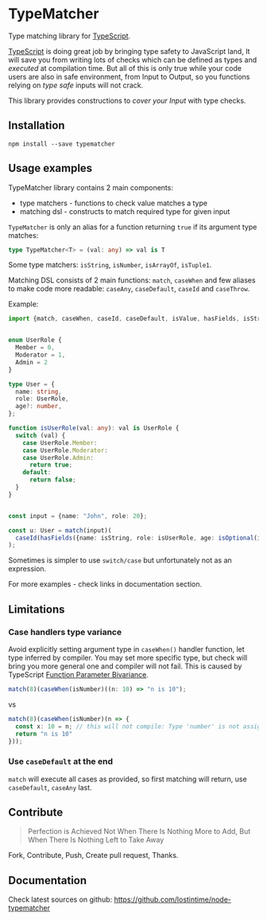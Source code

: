TypeMatcher
===========

Type matching library for [TypeScript](http://www.typescriptlang.org/).

[TypeScript](http://www.typescriptlang.org/) is doing great job by bringing type safety 
to JavaScript land, It will save you from writing lots of checks which can be defined
as types and _executed_ at compilation time. But all of this is only true while your code users
are also in safe environment, from Input to Output, so you functions relying on 
_type safe_ inputs will not crack.

This library provides constructions to _cover your Input_ with type checks.

## Installation

```
npm install --save typematcher
```

## Usage examples

TypeMatcher library contains 2 main components:
 
  * type matchers - functions to check value matches a type
  * matching dsl - constructs to match required type for given input

`TypeMatcher` is only an alias for a function returning `true` if its argument type matches:

```typescript
type TypeMatcher<T> = (val: any) => val is T
```

Some type matchers: `isString`, `isNumber`, `isArrayOf`, `isTuple1`.

Matching DSL consists of 2 main functions: `match`, `caseWhen` and few aliases to make
code more readable: `caseAny`, `caseDefault`, `caseId` and `caseThrow`. 

Example:

```typescript
import {match, caseWhen, caseId, caseDefault, isValue, hasFields, isString, isOptional, isNumber} from 'typematcher';


enum UserRole {
  Member = 0,
  Moderator = 1,
  Admin = 2
}

type User = {
  name: string,
  role: UserRole,
  age?: number,
};

function isUserRole(val: any): val is UserRole {
  switch (val) {
    case UserRole.Member:
    case UserRole.Moderator:
    case UserRole.Admin:
      return true;
    default:
      return false;
  }
}


const input = {name: "John", role: 20};

const u: User = match(input)(
  caseId(hasFields({name: isString, role: isUserRole, age: isOptional(isNumber)}))
);

```
Sometimes is simpler to use `switch/case` but unfortunately not as an expression.

For more examples - check links in documentation section.

## Limitations

### Case handlers type variance

Avoid explicitly setting argument type in `caseWhen()` handler function, let type inferred by compiler.
You may set more specific type, but check will bring you more general one and compiler will not fail.
This is caused by TypeScript [Function Parameter Bivariance](https://www.typescriptlang.org/docs/handbook/type-compatibility.html).

```typescript
match(8)(caseWhen(isNumber)((n: 10) => "n is 10");
```

vs

```typescript
match(8)(caseWhen(isNumber)(n => {
  const x: 10 = n; // this will not compile: Type 'number' is not assignable to type '10'
  return "n is 10"
}));
```

### Use `caseDefault` at the end

`match` will execute all cases as provided, so first matching will return, 
use `caseDefault`, `caseAny` last.


## Contribute

> Perfection is Achieved Not When There Is Nothing More to Add, 
> But When There Is Nothing Left to Take Away

Fork, Contribute, Push, Create pull request, Thanks. 

## Documentation

Check latest sources on github: https://github.com/lostintime/node-typematcher
